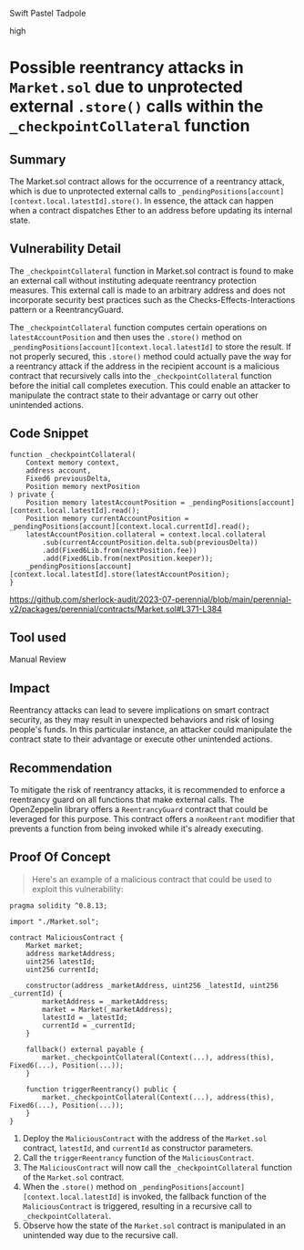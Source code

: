 Swift Pastel Tadpole

high

# Possible reentrancy attacks in `Market.sol` due to unprotected external `.store()` calls within the `_checkpointCollateral` function
## Summary

The Market.sol contract allows for the occurrence of a reentrancy attack, which is due to unprotected external calls to `_pendingPositions[account][context.local.latestId].store()`. In essence, the attack can happen when a contract dispatches Ether to an address before updating its internal state.

## Vulnerability Detail

The `_checkpointCollateral` function in Market.sol contract is found to make an external call without instituting adequate reentrancy protection measures. This external call is made to an arbitrary address and does not incorporate security best practices such as the Checks-Effects-Interactions pattern or a ReentrancyGuard. 

The `_checkpointCollateral` function computes certain operations on `latestAccountPosition` and then uses the `.store()` method on `_pendingPositions[account][context.local.latestId]` to store the result. If not properly secured, this `.store()` method could actually pave the way for a reentrancy attack if the address in the recipient account is a malicious contract that recursively calls into the `_checkpointCollateral` function before the initial call completes execution. This could enable an attacker to manipulate the contract state to their advantage or carry out other unintended actions.

## Code Snippet

```solidity
function _checkpointCollateral(
    Context memory context,
    address account,
    Fixed6 previousDelta,
    Position memory nextPosition
) private {
    Position memory latestAccountPosition = _pendingPositions[account][context.local.latestId].read();
    Position memory currentAccountPosition = _pendingPositions[account][context.local.currentId].read();
    latestAccountPosition.collateral = context.local.collateral
        .sub(currentAccountPosition.delta.sub(previousDelta))         
        .add(Fixed6Lib.from(nextPosition.fee))                        
        .add(Fixed6Lib.from(nextPosition.keeper));                    
    _pendingPositions[account][context.local.latestId].store(latestAccountPosition);
}
```

https://github.com/sherlock-audit/2023-07-perennial/blob/main/perennial-v2/packages/perennial/contracts/Market.sol#L371-L384

## Tool used

Manual Review

## Impact

Reentrancy attacks can lead to severe implications on smart contract security, as they may result in unexpected behaviors and risk of losing people's funds. In this particular instance, an attacker could manipulate the contract state to their advantage or execute other unintended actions.

## Recommendation

To mitigate the risk of reentrancy attacks, it is recommended to enforce a reentrancy guard on all functions that make external calls. The OpenZeppelin library offers a `ReentrancyGuard` contract that could be leveraged for this purpose. This contract offers a `nonReentrant` modifier that prevents a function from being invoked while it's already executing.

## Proof Of Concept

> Here's an example of a malicious contract that could be used to exploit this vulnerability:

```solidity
pragma solidity ^0.8.13;

import "./Market.sol";

contract MaliciousContract {
    Market market;
    address marketAddress;
    uint256 latestId;
    uint256 currentId;

    constructor(address _marketAddress, uint256 _latestId, uint256 _currentId) {
        marketAddress = _marketAddress;
        market = Market(_marketAddress);
        latestId = _latestId;
        currentId = _currentId;
    }

    fallback() external payable {
        market._checkpointCollateral(Context(...), address(this), Fixed6(...), Position(...));
    }

    function triggerReentrancy() public {
        market._checkpointCollateral(Context(...), address(this), Fixed6(...), Position(...));
    }
}
```

1. Deploy the `MaliciousContract` with the address of the `Market.sol` contract, `latestId`, and `currentId` as constructor parameters.
2. Call the `triggerReentrancy` function of the `MaliciousContract`.
3. The `MaliciousContract` will now call the `_checkpointCollateral` function of the `Market.sol` contract.
4. When the `.store()` method on `_pendingPositions[account][context.local.latestId]` is invoked, the fallback function of the `MaliciousContract` is triggered, resulting in a recursive call to `_checkpointCollateral`.
5. Observe how the state of the `Market.sol` contract is manipulated in an unintended way due to the recursive call.